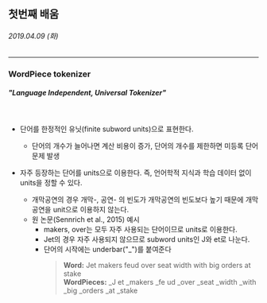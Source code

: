 ## 첫번째 배움
###### 2019.04.09 (화)
-----

### WordPiece tokenizer
##### "Language Independent, Universal Tokenizer" 

<br>

* 단어를 한정적인 유닛(finite subword units)으로 표현한다.
  + 단어의 개수가 늘어나면 계산 비용이 증가, 단어의 개수를 제한하면 미등록 단어 문제 발생

* 자주 등장하는 단어를 units으로 이용한다. 즉, 언어학적 지식과 학습 데이터 없이 units을 정할 수 있다.
  + 개막공연의 경우 개막-, 공연- 의 빈도가 개막공연의 빈도보다 높기 때문에 개막공연을 unit으로 이용하지 않는다.
  + 원 논문(Sennrich et al., 2015) 예시
    - makers, over는 모두 자주 사용되는 단어이므로 units로 이용한다.
    - Jet의 경우 자주 사용되지 않으므로 subword units인 J와 et로 나눈다.
    - 단어의 시작에는 underbar("\_")를 붙여준다  
      > **Word:** Jet makers feud over seat width with big orders at stake  
      > **WordPieces:** \_J et \_makers \_fe ud \_over \_seat \_width \_with \_big \_orders \_at \_stake
    
